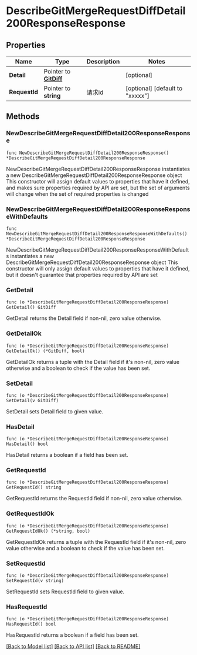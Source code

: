 # DescribeGitMergeRequestDiffDetail200ResponseResponse

## Properties

Name | Type | Description | Notes
------------ | ------------- | ------------- | -------------
**Detail** | Pointer to [**GitDiff**](GitDiff.md) |  | [optional] 
**RequestId** | Pointer to **string** | 请求id | [optional] [default to "xxxxx"]

## Methods

### NewDescribeGitMergeRequestDiffDetail200ResponseResponse

`func NewDescribeGitMergeRequestDiffDetail200ResponseResponse() *DescribeGitMergeRequestDiffDetail200ResponseResponse`

NewDescribeGitMergeRequestDiffDetail200ResponseResponse instantiates a new DescribeGitMergeRequestDiffDetail200ResponseResponse object
This constructor will assign default values to properties that have it defined,
and makes sure properties required by API are set, but the set of arguments
will change when the set of required properties is changed

### NewDescribeGitMergeRequestDiffDetail200ResponseResponseWithDefaults

`func NewDescribeGitMergeRequestDiffDetail200ResponseResponseWithDefaults() *DescribeGitMergeRequestDiffDetail200ResponseResponse`

NewDescribeGitMergeRequestDiffDetail200ResponseResponseWithDefaults instantiates a new DescribeGitMergeRequestDiffDetail200ResponseResponse object
This constructor will only assign default values to properties that have it defined,
but it doesn't guarantee that properties required by API are set

### GetDetail

`func (o *DescribeGitMergeRequestDiffDetail200ResponseResponse) GetDetail() GitDiff`

GetDetail returns the Detail field if non-nil, zero value otherwise.

### GetDetailOk

`func (o *DescribeGitMergeRequestDiffDetail200ResponseResponse) GetDetailOk() (*GitDiff, bool)`

GetDetailOk returns a tuple with the Detail field if it's non-nil, zero value otherwise
and a boolean to check if the value has been set.

### SetDetail

`func (o *DescribeGitMergeRequestDiffDetail200ResponseResponse) SetDetail(v GitDiff)`

SetDetail sets Detail field to given value.

### HasDetail

`func (o *DescribeGitMergeRequestDiffDetail200ResponseResponse) HasDetail() bool`

HasDetail returns a boolean if a field has been set.

### GetRequestId

`func (o *DescribeGitMergeRequestDiffDetail200ResponseResponse) GetRequestId() string`

GetRequestId returns the RequestId field if non-nil, zero value otherwise.

### GetRequestIdOk

`func (o *DescribeGitMergeRequestDiffDetail200ResponseResponse) GetRequestIdOk() (*string, bool)`

GetRequestIdOk returns a tuple with the RequestId field if it's non-nil, zero value otherwise
and a boolean to check if the value has been set.

### SetRequestId

`func (o *DescribeGitMergeRequestDiffDetail200ResponseResponse) SetRequestId(v string)`

SetRequestId sets RequestId field to given value.

### HasRequestId

`func (o *DescribeGitMergeRequestDiffDetail200ResponseResponse) HasRequestId() bool`

HasRequestId returns a boolean if a field has been set.


[[Back to Model list]](../README.md#documentation-for-models) [[Back to API list]](../README.md#documentation-for-api-endpoints) [[Back to README]](../README.md)


